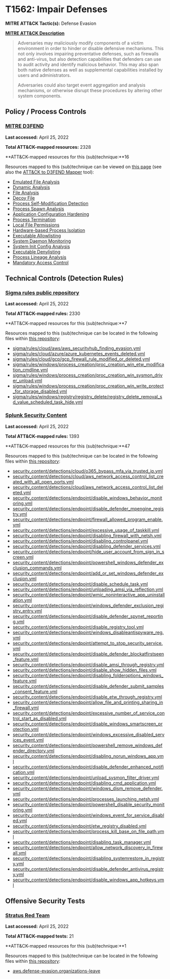 # T1562: Impair Defenses
**MITRE ATT&CK Tactic(s):** Defense Evasion

**[MITRE ATT&CK Description](https://attack.mitre.org/techniques/T1562)**
<blockquote>Adversaries may maliciously modify components of a victim environment in order to hinder or disable defensive mechanisms. This not only involves impairing preventative defenses, such as firewalls and anti-virus, but also detection capabilities that defenders can use to audit activity and identify malicious behavior. This may also span both native defenses as well as supplemental capabilities installed by users and administrators.

Adversaries could also target event aggregation and analysis mechanisms, or otherwise disrupt these procedures by altering other system components.</blockquote>
## Policy / Process Controls
### [MITRE D3FEND](https://d3fend.mitre.org/)
**Last accessed:** April 25, 2022

**Total ATT&CK-mapped resources:** 2328

**ATT&CK-mapped resources for this (sub)technique:**16

Resources mapped to this (sub)technique can be viewed on [this page](https://d3fend.mitre.org/) (see also the [ATT&CK to D3FEND Mapper](https://d3fend.mitre.org/tools/attack-mapper) tool):

* [Emulated File Analysis](https://d3fend.mitre.org/techniques/d3f:EmulatedFileAnalysis)
* [Dynamic Analysis](https://d3fend.mitre.org/techniques/d3f:DynamicAnalysis)
* [File Analysis](https://d3fend.mitre.org/techniques/d3f:FileAnalysis)
* [Decoy File](https://d3fend.mitre.org/techniques/d3f:DecoyFile)
* [Process Self-Modification Detection](https://d3fend.mitre.org/techniques/d3f:ProcessSelf-ModificationDetection)
* [Process Spawn Analysis](https://d3fend.mitre.org/techniques/d3f:ProcessSpawnAnalysis)
* [Application Configuration Hardening](https://d3fend.mitre.org/techniques/d3f:ApplicationConfigurationHardening)
* [Process Termination](https://d3fend.mitre.org/techniques/d3f:ProcessTermination)
* [Local File Permissions](https://d3fend.mitre.org/techniques/d3f:LocalFilePermissions)
* [Hardware-based Process Isolation](https://d3fend.mitre.org/techniques/d3f:Hardware-basedProcessIsolation)
* [Executable Allowlisting](https://d3fend.mitre.org/techniques/d3f:ExecutableAllowlisting)
* [System Daemon Monitoring](https://d3fend.mitre.org/techniques/d3f:SystemDaemonMonitoring)
* [System Init Config Analysis](https://d3fend.mitre.org/techniques/d3f:SystemInitConfigAnalysis)
* [Executable Denylisting](https://d3fend.mitre.org/techniques/d3f:ExecutableDenylisting)
* [Process Lineage Analysis](https://d3fend.mitre.org/techniques/d3f:ProcessLineageAnalysis)
* [Mandatory Access Control](https://d3fend.mitre.org/techniques/d3f:MandatoryAccessControl)

## Technical Controls (Detection Rules)
### [Sigma rules public repository](https://github.com/SigmaHQ/sigma)
**Last accessed:** April 25, 2022

**Total ATT&CK-mapped rules:** 2330

**ATT&CK-mapped resources for this (sub)technique:**7

Resources mapped to this (sub)technique can be located in the following files within [this repository](https://github.com/SigmaHQ/sigma/tree/master/rules):

* [sigma/rules/cloud/aws/aws_securityhub_finding_evasion.yml](https://github.com/SigmaHQ/sigma/blob/master/rules/cloud/aws/aws_securityhub_finding_evasion.yml)
* [sigma/rules/cloud/azure/azure_kubernetes_events_deleted.yml](https://github.com/SigmaHQ/sigma/blob/master/rules/cloud/azure/azure_kubernetes_events_deleted.yml)
* [sigma/rules/cloud/gcp/gcp_firewall_rule_modified_or_deleted.yml](https://github.com/SigmaHQ/sigma/blob/master/rules/cloud/gcp/gcp_firewall_rule_modified_or_deleted.yml)
* [sigma/rules/windows/process_creation/proc_creation_win_etw_modification_cmdline.yml](https://github.com/SigmaHQ/sigma/blob/master/rules/windows/process_creation/proc_creation_win_etw_modification_cmdline.yml)
* [sigma/rules/windows/process_creation/proc_creation_win_sysmon_driver_unload.yml](https://github.com/SigmaHQ/sigma/blob/master/rules/windows/process_creation/proc_creation_win_sysmon_driver_unload.yml)
* [sigma/rules/windows/process_creation/proc_creation_win_write_protect_for_storage_disabled.yml](https://github.com/SigmaHQ/sigma/blob/master/rules/windows/process_creation/proc_creation_win_write_protect_for_storage_disabled.yml)
* [sigma/rules/windows/registry/registry_delete/registry_delete_removal_sd_value_scheduled_task_hide.yml](https://github.com/SigmaHQ/sigma/blob/master/rules/windows/registry/registry_delete/registry_delete_removal_sd_value_scheduled_task_hide.yml)

### [Splunk Security Content](https://github.com/splunk/security_content)
**Last accessed:** April 25, 2022

**Total ATT&CK-mapped rules:** 1393

**ATT&CK-mapped resources for this (sub)technique:**47

Resources mapped to this (sub)technique can be located in the following files within [this repository](https://github.com/splunk/security_content/tree/develop/detections):

* [security_content/detections/cloud/o365_bypass_mfa_via_trusted_ip.yml](https://github.com/splunk/security_content/blob/develop/detections/cloud/o365_bypass_mfa_via_trusted_ip.yml)
* [security_content/detections/cloud/aws_network_access_control_list_created_with_all_open_ports.yml](https://github.com/splunk/security_content/blob/develop/detections/cloud/aws_network_access_control_list_created_with_all_open_ports.yml)
* [security_content/detections/cloud/aws_network_access_control_list_deleted.yml](https://github.com/splunk/security_content/blob/develop/detections/cloud/aws_network_access_control_list_deleted.yml)
* [security_content/detections/endpoint/disable_windows_behavior_monitoring.yml](https://github.com/splunk/security_content/blob/develop/detections/endpoint/disable_windows_behavior_monitoring.yml)
* [security_content/detections/endpoint/disable_defender_mpengine_registry.yml](https://github.com/splunk/security_content/blob/develop/detections/endpoint/disable_defender_mpengine_registry.yml)
* [security_content/detections/endpoint/firewall_allowed_program_enable.yml](https://github.com/splunk/security_content/blob/develop/detections/endpoint/firewall_allowed_program_enable.yml)
* [security_content/detections/endpoint/excessive_usage_of_taskkill.yml](https://github.com/splunk/security_content/blob/develop/detections/endpoint/excessive_usage_of_taskkill.yml)
* [security_content/detections/endpoint/disabling_firewall_with_netsh.yml](https://github.com/splunk/security_content/blob/develop/detections/endpoint/disabling_firewall_with_netsh.yml)
* [security_content/detections/endpoint/disabling_controlpanel.yml](https://github.com/splunk/security_content/blob/develop/detections/endpoint/disabling_controlpanel.yml)
* [security_content/detections/endpoint/disabling_defender_services.yml](https://github.com/splunk/security_content/blob/develop/detections/endpoint/disabling_defender_services.yml)
* [security_content/detections/endpoint/hide_user_account_from_sign_in_screen.yml](https://github.com/splunk/security_content/blob/develop/detections/endpoint/hide_user_account_from_sign_in_screen.yml)
* [security_content/detections/endpoint/powershell_windows_defender_exclusion_commands.yml](https://github.com/splunk/security_content/blob/develop/detections/endpoint/powershell_windows_defender_exclusion_commands.yml)
* [security_content/detections/endpoint/add_or_set_windows_defender_exclusion.yml](https://github.com/splunk/security_content/blob/develop/detections/endpoint/add_or_set_windows_defender_exclusion.yml)
* [security_content/detections/endpoint/disable_schedule_task.yml](https://github.com/splunk/security_content/blob/develop/detections/endpoint/disable_schedule_task.yml)
* [security_content/detections/endpoint/unloading_amsi_via_reflection.yml](https://github.com/splunk/security_content/blob/develop/detections/endpoint/unloading_amsi_via_reflection.yml)
* [security_content/detections/endpoint/wmic_noninteractive_app_uninstallation.yml](https://github.com/splunk/security_content/blob/develop/detections/endpoint/wmic_noninteractive_app_uninstallation.yml)
* [security_content/detections/endpoint/windows_defender_exclusion_registry_entry.yml](https://github.com/splunk/security_content/blob/develop/detections/endpoint/windows_defender_exclusion_registry_entry.yml)
* [security_content/detections/endpoint/disable_defender_spynet_reporting.yml](https://github.com/splunk/security_content/blob/develop/detections/endpoint/disable_defender_spynet_reporting.yml)
* [security_content/detections/endpoint/disable_registry_tool.yml](https://github.com/splunk/security_content/blob/develop/detections/endpoint/disable_registry_tool.yml)
* [security_content/detections/endpoint/windows_disableantispyware_reg.yml](https://github.com/splunk/security_content/blob/develop/detections/endpoint/windows_disableantispyware_reg.yml)
* [security_content/detections/endpoint/attempt_to_stop_security_service.yml](https://github.com/splunk/security_content/blob/develop/detections/endpoint/attempt_to_stop_security_service.yml)
* [security_content/detections/endpoint/disable_defender_blockatfirstseen_feature.yml](https://github.com/splunk/security_content/blob/develop/detections/endpoint/disable_defender_blockatfirstseen_feature.yml)
* [security_content/detections/endpoint/disable_amsi_through_registry.yml](https://github.com/splunk/security_content/blob/develop/detections/endpoint/disable_amsi_through_registry.yml)
* [security_content/detections/endpoint/disable_show_hidden_files.yml](https://github.com/splunk/security_content/blob/develop/detections/endpoint/disable_show_hidden_files.yml)
* [security_content/detections/endpoint/disabling_folderoptions_windows_feature.yml](https://github.com/splunk/security_content/blob/develop/detections/endpoint/disabling_folderoptions_windows_feature.yml)
* [security_content/detections/endpoint/disable_defender_submit_samples_consent_feature.yml](https://github.com/splunk/security_content/blob/develop/detections/endpoint/disable_defender_submit_samples_consent_feature.yml)
* [security_content/detections/endpoint/disable_etw_through_registry.yml](https://github.com/splunk/security_content/blob/develop/detections/endpoint/disable_etw_through_registry.yml)
* [security_content/detections/endpoint/allow_file_and_printing_sharing_in_firewall.yml](https://github.com/splunk/security_content/blob/develop/detections/endpoint/allow_file_and_printing_sharing_in_firewall.yml)
* [security_content/detections/endpoint/excessive_number_of_service_control_start_as_disabled.yml](https://github.com/splunk/security_content/blob/develop/detections/endpoint/excessive_number_of_service_control_start_as_disabled.yml)
* [security_content/detections/endpoint/disable_windows_smartscreen_protection.yml](https://github.com/splunk/security_content/blob/develop/detections/endpoint/disable_windows_smartscreen_protection.yml)
* [security_content/detections/endpoint/windows_excessive_disabled_services_event.yml](https://github.com/splunk/security_content/blob/develop/detections/endpoint/windows_excessive_disabled_services_event.yml)
* [security_content/detections/endpoint/powershell_remove_windows_defender_directory.yml](https://github.com/splunk/security_content/blob/develop/detections/endpoint/powershell_remove_windows_defender_directory.yml)
* [security_content/detections/endpoint/disabling_norun_windows_app.yml](https://github.com/splunk/security_content/blob/develop/detections/endpoint/disabling_norun_windows_app.yml)
* [security_content/detections/endpoint/disable_defender_enhanced_notification.yml](https://github.com/splunk/security_content/blob/develop/detections/endpoint/disable_defender_enhanced_notification.yml)
* [security_content/detections/endpoint/unload_sysmon_filter_driver.yml](https://github.com/splunk/security_content/blob/develop/detections/endpoint/unload_sysmon_filter_driver.yml)
* [security_content/detections/endpoint/disabling_cmd_application.yml](https://github.com/splunk/security_content/blob/develop/detections/endpoint/disabling_cmd_application.yml)
* [security_content/detections/endpoint/windows_dism_remove_defender.yml](https://github.com/splunk/security_content/blob/develop/detections/endpoint/windows_dism_remove_defender.yml)
* [security_content/detections/endpoint/processes_launching_netsh.yml](https://github.com/splunk/security_content/blob/develop/detections/endpoint/processes_launching_netsh.yml)
* [security_content/detections/endpoint/powershell_disable_security_monitoring.yml](https://github.com/splunk/security_content/blob/develop/detections/endpoint/powershell_disable_security_monitoring.yml)
* [security_content/detections/endpoint/windows_event_for_service_disabled.yml](https://github.com/splunk/security_content/blob/develop/detections/endpoint/windows_event_for_service_disabled.yml)
* [security_content/detections/endpoint/etw_registry_disabled.yml](https://github.com/splunk/security_content/blob/develop/detections/endpoint/etw_registry_disabled.yml)
* [security_content/detections/endpoint/process_kill_base_on_file_path.yml](https://github.com/splunk/security_content/blob/develop/detections/endpoint/process_kill_base_on_file_path.yml)
* [security_content/detections/endpoint/disabling_task_manager.yml](https://github.com/splunk/security_content/blob/develop/detections/endpoint/disabling_task_manager.yml)
* [security_content/detections/endpoint/allow_network_discovery_in_firewall.yml](https://github.com/splunk/security_content/blob/develop/detections/endpoint/allow_network_discovery_in_firewall.yml)
* [security_content/detections/endpoint/disabling_systemrestore_in_registry.yml](https://github.com/splunk/security_content/blob/develop/detections/endpoint/disabling_systemrestore_in_registry.yml)
* [security_content/detections/endpoint/disable_defender_antivirus_registry.yml](https://github.com/splunk/security_content/blob/develop/detections/endpoint/disable_defender_antivirus_registry.yml)
* [security_content/detections/endpoint/disable_windows_app_hotkeys.yml](https://github.com/splunk/security_content/blob/develop/detections/endpoint/disable_windows_app_hotkeys.yml)


## Offensive Security Tests
### [Stratus Red Team](https://github.com/DataDog/stratus-red-team/)
**Last accessed:** April 25, 2022

**Total ATT&CK-mapped tests:** 21

**ATT&CK-mapped resources for this (sub)technique:**1

Resources mapped to this (sub)technique can be located in the following files within [this repository](https://stratus-red-team.cloud/attack-techniques/):

* [aws.defense-evasion.organizations-leave](https://stratus-red-team.cloud/attack-techniques/aws/aws.defense-evasion.organizations-leave/)

